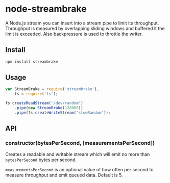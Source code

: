 # node-streambrake

A Node.js stream you can insert into a stream pipe to limit its throughput.
Throughput is measured by overlapping sliding windows and buffered it the limit
is exceeded. Also backpressure is used to throttle the writer.

## Install

```bash
npm install streambrake
```

## Usage

```js
var StreamBrake = require('streambrake'),
    fs = require('fs');

fs.createReadStream('/dev/random')
    .pipe(new StreamBrake(128000))
    .pipe(fs.createWriteStream('slowRandom'));
```

## API

### constructor(bytesPerSecond, [measurementsPerSecond])

Creates a readable and writable stream which will emit no more
than `bytesPerSecond` bytes per second.

`measurementsPerSecond` is an optional value of how often per second
to measure throughput and emit queued data. Default is 5.


